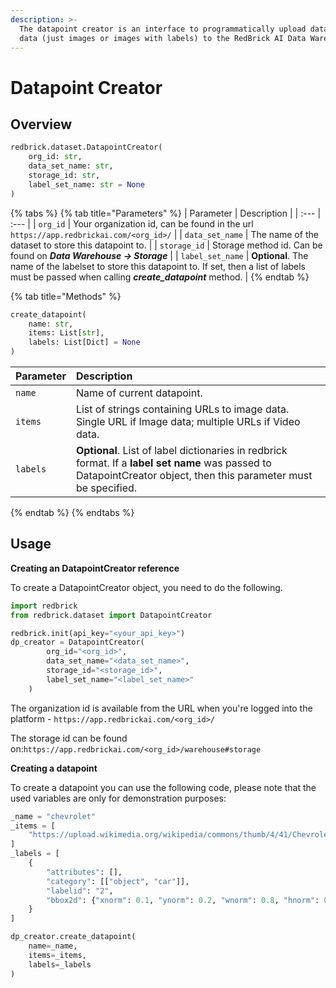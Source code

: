 ```yaml
---
description: >-
  The datapoint creator is an interface to programmatically upload datapoint
  data (just images or images with labels) to the RedBrick AI Data Warehouse.
---
```


# Datapoint Creator

## Overview

```python
redbrick.dataset.DatapointCreator(
    org_id: str, 
    data_set_name: str, 
    storage_id: str, 
    label_set_name: str = None
)
```

{% tabs %}
{% tab title="Parameters" %}
| Parameter | Description |
| :--- | :--- |
| `org_id` | Your organization id, can be found in the url `https://app.redbrickai.com/<org_id>/` |
| `data_set_name` | The name of the dataset to store this datapoint to. |
| `storage_id` | Storage method id. Can be found on _**Data Warehouse -&gt; Storage**_ |
| `label_set_name` | **Optional**. The name of the labelset to store this datapoint to. If set, then a list of labels must be passed when calling _**create\_datapoint**_ method. |
{% endtab %}

{% tab title="Methods" %}
```python
create_datapoint(
    name: str, 
    items: List[str], 
    labels: List[Dict] = None
)
```

| Parameter | Description |
| :--- | :--- |
| `name` | Name of current datapoint. |
| `items` | List of strings containing URLs to image data. Single URL if Image data; multiple URLs if Video data. |
| `labels` | **Optional**. List of label dictionaries in redbrick format. If a **label set** **name** was passed to DatapointCreator object, then this parameter must be specified. |
{% endtab %}
{% endtabs %}

## Usage

**Creating an DatapointCreator reference**

To create a DatapointCreator object, you need to do the following.

```python
import redbrick
from redbrick.dataset import DatapointCreator

redbrick.init(api_key="<your_api_key>")
dp_creator = DatapointCreator(
        org_id="<org_id>",
        data_set_name="<data_set_name>",
        storage_id="<storage_id>",
        label_set_name="<label_set_name>"
    )
```

The organization id is available from the URL when you're logged into the platform - `https://app.redbrickai.com/<org_id>/`

The storage id can be found on:`https://app.redbrickai.com/<org_id>/warehouse#storage`

**Creating a datapoint**

To create a datapoint you can use the following code, please note that the used variables are only for demonstration purposes:

```python
_name = "chevrolet"
_items = [
    "https://upload.wikimedia.org/wikipedia/commons/thumb/4/41/Chevrolet_Onix_20150814-DSC05650.JPG/320px-Chevrolet_Onix_20150814-DSC05650.JPG"
]
_labels = [
    {
        "attributes": [],
        "category": [["object", "car"]],
        "labelid": "2",
        "bbox2d": {"xnorm": 0.1, "ynorm": 0.2, "wnorm": 0.8, "hnorm": 0.7},
    }
]

dp_creator.create_datapoint(
    name=_name, 
    items=_items, 
    labels=_labels
)
```

